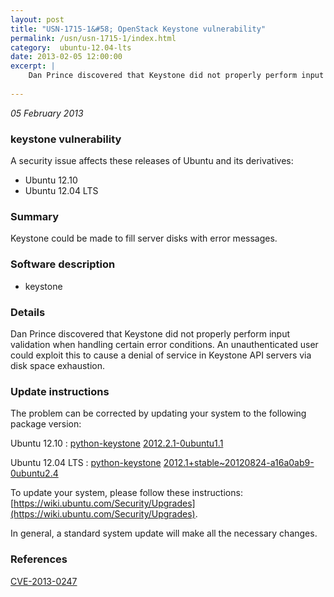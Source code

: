 ```yaml
---
layout: post
title: "USN-1715-1&#58; OpenStack Keystone vulnerability"
permalink: /usn/usn-1715-1/index.html
category:  ubuntu-12.04-lts
date: 2013-02-05 12:00:00
excerpt: |
    Dan Prince discovered that Keystone did not properly perform input validation when handling certain error conditions. An unauthenticated user could exploit this to cause a denial of service in Keystone API servers via disk space exhaustion. 
    
--- 
```

 
 

*05 February 2013*

### keystone vulnerability

A security issue affects these releases of Ubuntu and its derivatives:

* Ubuntu 12.10
* Ubuntu 12.04 LTS

### Summary

Keystone could be made to fill server disks with error messages. 

### Software description

* keystone 

### Details

Dan Prince discovered that Keystone did not properly perform input validation when handling certain error conditions. An unauthenticated user could exploit this to cause a denial of service in Keystone API servers via disk space exhaustion. 

### Update instructions

The problem can be corrected by updating your system to the following package version:

Ubuntu 12.10
 : [python-keystone](https://launchpad.net/ubuntu/+source/keystone) <span> [2012.2.1-0ubuntu1.1](https://launchpad.net/ubuntu/+source/keystone/2012.2.1-0ubuntu1.1) </span> 

Ubuntu 12.04 LTS
 : [python-keystone](https://launchpad.net/ubuntu/+source/keystone) <span> [2012.1+stable~20120824-a16a0ab9-0ubuntu2.4](https://launchpad.net/ubuntu/+source/keystone/2012.1+stable~20120824-a16a0ab9-0ubuntu2.4) </span> 

To update your system, please follow these instructions: [https://wiki.ubuntu.com/Security/Upgrades](https://wiki.ubuntu.com/Security/Upgrades).

In general, a standard system update will make all the necessary changes. 

### References

 
 [CVE-2013-0247](http://people.ubuntu.com/~ubuntu-security/cve/CVE-2013-0247)
 

